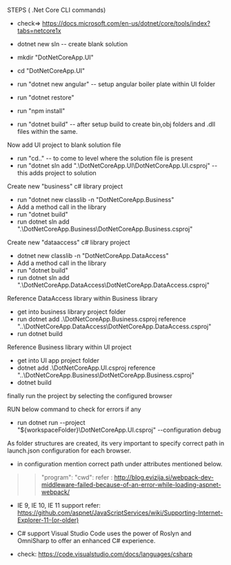 STEPS ( .Net Core CLI commands)
* check=> https://docs.microsoft.com/en-us/dotnet/core/tools/index?tabs=netcore1x

* dotnet new sln            -- create blank solution
* mkdir "DotNetCoreApp.UI"
* cd "DotNetCoreApp.UI"
* run "dotnet new angular"  -- setup angular boiler plate within UI folder
* run "dotnet restore"
* run "npm install"
* run "dotnet build"        -- after setup build to create bin,obj folders and .dll files within the same.

Now add UI project to blank solution file

* run "cd.."                -- to come to level where the solution file is present
* run "dotnet sln add ".\DotNetCoreApp.UI\DotNetCoreApp.UI.csproj"    -- this adds project to solution

Create new "business" c# library project 

* run "dotnet new classlib -n "DotNetCoreApp.Business"
* Add a method call in the library
* run "dotnet build"
* run dotnet sln add ".\DotNetCoreApp.Business\DotNetCoreApp.Business.csproj"

Create new "dataaccess" c# library project 

* dotnet new classlib -n "DotNetCoreApp.DataAccess"
* Add a method call in the library
* run "dotnet build"
* run dotnet sln add ".\DotNetCoreApp.DataAccess\DotNetCoreApp.DataAccess.csproj"

Reference DataAccess library within Business library

* get into business library project folder
* run dotnet add .\DotNetCoreApp.Business.csproj reference "..\DotNetCoreApp.DataAccess\DotNetCoreApp.DataAccess.csproj"
* run dotnet build

Reference Business library within UI project

* get into UI app project folder
* dotnet add .\DotNetCoreApp.UI.csproj reference "..\DotNetCoreApp.Business\DotNetCoreApp.Business.csproj"
* dotnet build

finally run the project by selecting the configured browser

RUN below command to check for errors if any
* run dotnet run --project "${workspaceFolder}\DotNetCoreApp.UI.csproj" --configuration debug

As folder structures are created, its very important to specify correct path in launch.json configuration for each browser.
* in configuration mention correct path under attributes mentioned below.
>> "program":
>> "cwd":
refer : http://blog.evizija.si/webpack-dev-middleware-failed-because-of-an-error-while-loading-aspnet-webpack/

* IE 9, IE 10, IE 11 support
refer: https://github.com/aspnet/JavaScriptServices/wiki/Supporting-Internet-Explorer-11-(or-older)

* C# support
Visual Studio Code uses the power of Roslyn and OmniSharp to offer an enhanced C# experience.
* check: https://code.visualstudio.com/docs/languages/csharp